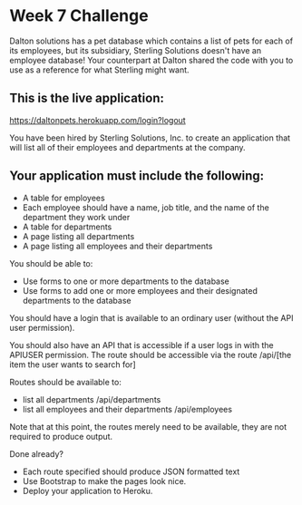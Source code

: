 # Week 7 Challenge
Dalton solutions has a pet database which contains a list of pets for each of its employees, but its subsidiary, Sterling Solutions doesn't have an employee database!
Your counterpart at Dalton shared the code with you to use as a reference for what Sterling might want.

## This is the live application:  
https://daltonpets.herokuapp.com/login?logout

You have been hired by Sterling Solutions, Inc. to create an application that will list all of their employees and departments at the company.

## Your application must include the following:
* A table for employees
* Each employee should have a name, job title, and the name of the department they work under
* A table for departments
* A page listing all departments
* A page listing all employees and their departments

You should be able to: 
* Use forms to one or more departments to the database 
* Use forms to add one or more employees and their designated departments to the database

You should have a login that is available to an ordinary user (without the API user permission). 

You should also have an API that is accessible if a user logs in with the APIUSER permission.
The route should be accessible via the route /api/[the item the user wants to search for] 

Routes should be available to: 
* list all departments /api/departments
* list all employees and their departments /api/employees

Note that at this point, the routes merely need to be available, they are not required to produce output. 

Done already? 
* Each route specified should produce JSON formatted text
* Use Bootstrap to make the pages look nice. 
* Deploy your application to Heroku. 


